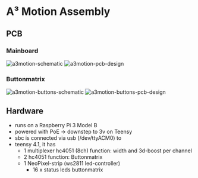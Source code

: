 # A³ Motion Assembly
## PCB
### Mainboard
![a3motion-schematic](https://orbitalwaves.net/static/v01/a3motion-schematic.jpg)
![a3motion-pcb-design](https://orbitalwaves.net/static/v01/a3motion-pcb-design.jpg)
### Buttonmatrix
![a3motion-buttons-schematic](https://orbitalwaves.net/static/v01/a3motion-buttons-schematic.jpg)
![a3motion-buttons-pcb-design](https://orbitalwaves.net/static/v01/a3motion-buttons-pcb-design.jpg)

## Hardware

- runs on a Raspberry Pi 3 Model B
- powered with PoE -> downstep to 3v on Teensy
- sbc is connected via usb (/dev/ttyACM0) to
- teensy 4.1, it has
    - 1 multiplexer hc4051 (8ch)
        function: width and 3d-boost per channel
    - 2 hc4051
        function: Buttonmatrix
    - 1 NeoPixel-strip (ws2811 led-controller)
        - 16 x status leds buttonmatrix
  
